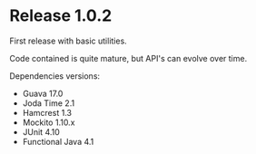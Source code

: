 
Release 1.0.2
=============
First release with basic utilities.

Code contained is quite mature, but API's can evolve over time.

Dependencies versions:

- Guava 17.0
- Joda Time 2.1
- Hamcrest 1.3
- Mockito 1.10.x
- JUnit 4.10
- Functional Java 4.1